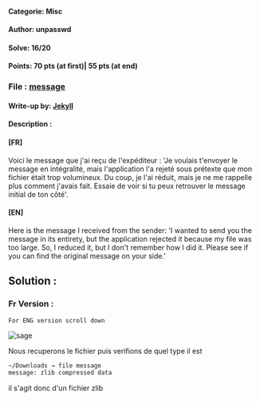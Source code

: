#### Categorie: Misc
#### **Author**: unpasswd
#### Solve: 16/20 
#### Points: 70 pts (at first)|  55 pts (at end)
### File : [message](./Files/message)
#### Write-up by: [Jekyll]()
#### Description : 

#### **[FR]**

Voici le message que j'ai reçu de l'expéditeur : 'Je voulais t'envoyer le message en intégralité, mais l'application l'a rejeté sous prétexte que mon fichier était trop volumineux. Du coup, je l'ai réduit, mais je ne me rappelle plus comment j'avais fait. Essaie de voir si tu peux retrouver le message initial de ton côté'.

#### **[EN]**
Here is the message I received from the sender: 'I wanted to send you the message in its entirety, but the application rejected it because my file was too large. So, I reduced it, but I don't remember how I did it. Please see if you can find the original message on your side.'




## Solution :
### Fr Version : 

`For ENG version scroll down` 

![sage](Images/sage.png)

Nous recuperons le fichier puis verifions de quel type il est 

```bash
~/Downloads → file message
message: zlib compressed data
```
il s'agit donc d'un fichier zlib 